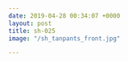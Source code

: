```yaml
---
date: 2019-04-28 00:34:07 +0000
layout: post
title: sh-025
image: "/sh_tanpants_front.jpg"

---
```

